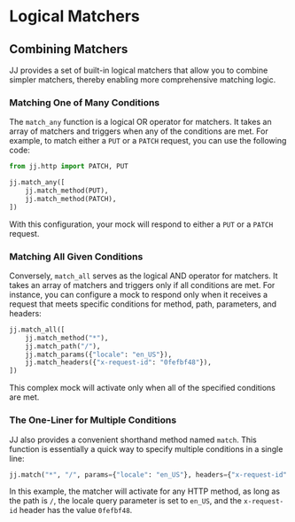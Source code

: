 # Logical Matchers

## Combining Matchers

JJ provides a set of built-in logical matchers that allow you to combine simpler matchers, thereby enabling more comprehensive matching logic.

### Matching One of Many Conditions

The `match_any` function is a logical OR operator for matchers. It takes an array of matchers and triggers when any of the conditions are met. For example, to match either a `PUT` or a `PATCH` request, you can use the following code:

```python
from jj.http import PATCH, PUT

jj.match_any([
    jj.match_method(PUT),
    jj.match_method(PATCH),
])
```

With this configuration, your mock will respond to either a `PUT` or a `PATCH` request.

### Matching All Given Conditions

Conversely, `match_all` serves as the logical AND operator for matchers. It takes an array of matchers and triggers only if all conditions are met. For instance, you can configure a mock to respond only when it receives a request that meets specific conditions for method, path, parameters, and headers:

```python
jj.match_all([
    jj.match_method("*"),
    jj.match_path("/"),
    jj.match_params({"locale": "en_US"}),
    jj.match_headers({"x-request-id": "0fefbf48"}),
])
```

This complex mock will activate only when all of the specified conditions are met.

### The One-Liner for Multiple Conditions

JJ also provides a convenient shorthand method named `match`. This function is essentially a quick way to specify multiple conditions in a single line:

```python
jj.match("*", "/", params={"locale": "en_US"}, headers={"x-request-id": "0fefbf48"})
```

In this example, the matcher will activate for any HTTP method, as long as the path is `/`, the locale query parameter is set to `en_US`, and the `x-request-id` header has the value `0fefbf48`.
